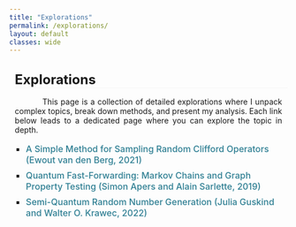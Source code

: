 ```yaml
---
title: "Explorations"
permalink: /explorations/
layout: default
classes: wide
---
```


<!-- Top Navigation Bar (Empty but maintaining design consistency) -->
<div class="learning-topnav">
  <a>&#8203;</a>
  <a>&#8203;</a>  
  <a>&#8203;</a>  
</div>

<!-- Main Content Style -->
<style>
.text-block {
    margin-left: 2%;
    margin-right: 2%;
    text-align: justify;
    text-indent: 50px;
    margin-bottom: 1rem;
}

h1 {
    all: unset;
    display: block;
    font-size: 1.5rem;
    font-weight: bold;
    text-align: left;
    margin-left: 2%;
    margin-bottom: 1rem;
    border-bottom: 0.5px solid #f5f5f5;
}

/* TOC Container Styling */
#toc-container {
    margin-left: 2%;
    margin-right: 2%;
    padding-bottom: 1rem;
}

#toc-container ul {
    list-style-type: square;
    padding-left: 20px;
}

#toc-container li {
    margin-bottom: 0.5rem;
    font-size: 1rem;
}

#toc-container a {
    text-decoration: none;
    color: #2f7f93;
    font-weight: 500;
    transition: color 0.3s;
}

#toc-container a:hover {
    color: #1a5e73;
    text-decoration: underline;
}
</style>

<!-- Main Heading -->
<h1>Explorations</h1>

<!-- Introduction Paragraph -->
<div class="text-block">
  <p>This page is a collection of detailed explorations where I unpack complex topics, break down methods, and present my analysis. Each link below leads to a dedicated page where you can explore the topic in depth.</p>
</div>

<!-- Table of Contents -->
<div id="toc-container">
  <ul>
    <li><a href="/explorations/analysis-1/">A Simple Method for Sampling Random Clifford Operators (Ewout van den Berg, 2021)</a></li>
    <li><a href="/explorations/analysis-2/">Quantum Fast-Forwarding: Markov Chains and Graph Property Testing (Simon Apers and Alain Sarlette, 2019)</a></li>
    <li><a href="/explorations/analysis-3/">Semi-Quantum Random Number Generation (Julia Guskind and Walter O. Krawec, 2022)</a></li>
  </ul>
</div>

